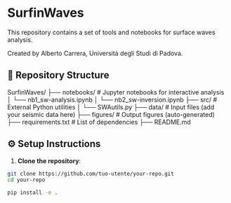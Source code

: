 # SurfinWaves

This repository contains a set of tools and notebooks for surface waves analysis.

Created by Alberto Carrera, Università degli Studi di Padova.

## 📂 Repository Structure
SurfinWaves/
├── notebooks/ # Jupyter notebooks for interactive analysis
│ └── nb1_sw-analysis.ipynb
│ └── nb2_sw-inversion.ipynb
├── src/ # External Python utilities
│ └── SWAutils.py
├── data/ # Input files (add your seismic data here)
├── figures/ # Output figures (auto-generated)
├── requirements.txt # List of dependencies
├── README.md


## ⚙️ Setup Instructions
1. **Clone the repository**:

```bash
git clone https://github.com/tuo-utente/your-repo.git
cd your-repo

pip install -e .


